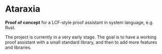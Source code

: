 # Ataraxia

**Proof of concept** for a LCF-style proof assistant in system language, e.g. Rust.

The project is currently in a very early stage. The goal is to have a working
proof assistant with a small standard library, and then to add more features
and libraries.

